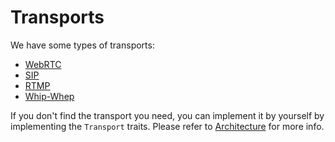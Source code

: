 # Transports

We have some types of transports:

- [WebRTC](./webrtc.md)
- [SIP](./sip.md)
- [RTMP](./rtmp.md)
- [Whip-Whep](./whip-whep.md)

If you don't find the transport you need, you can implement it by yourself by implementing the `Transport` traits. Please refer to [Architecture](../architecture.md) for more info.